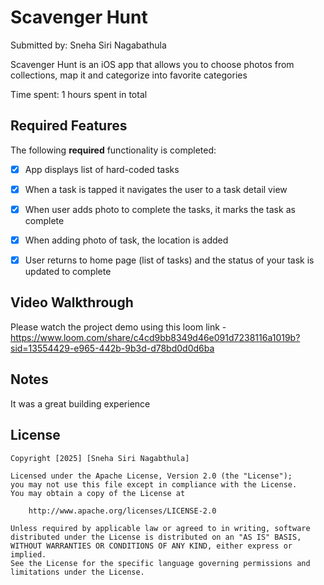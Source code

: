#  Scavenger Hunt

Submitted by: Sneha Siri Nagabathula

Scavenger Hunt is an iOS app that allows you to choose photos from collections, map it and categorize into favorite categories

Time spent: 1 hours spent in total

## Required Features

The following **required** functionality is completed:

- [x] App displays list of hard-coded tasks
- [x] When a task is tapped it navigates the user to a task detail view
- [x] When user adds photo to complete the tasks, it marks the task as complete
- [x] When adding photo of task, the location is added
- [x] User returns to home page (list of tasks) and the status of your task is updated to complete
 

## Video Walkthrough

Please watch the project demo using this loom link - https://www.loom.com/share/c4cd9bb8349d46e091d7238116a1019b?sid=13554429-e965-442b-9b3d-d78bd0d0d6ba 

## Notes

It was a great building experience

## License

    Copyright [2025] [Sneha Siri Nagabthula]

    Licensed under the Apache License, Version 2.0 (the "License");
    you may not use this file except in compliance with the License.
    You may obtain a copy of the License at

        http://www.apache.org/licenses/LICENSE-2.0

    Unless required by applicable law or agreed to in writing, software
    distributed under the License is distributed on an "AS IS" BASIS,
    WITHOUT WARRANTIES OR CONDITIONS OF ANY KIND, either express or implied.
    See the License for the specific language governing permissions and
    limitations under the License.
